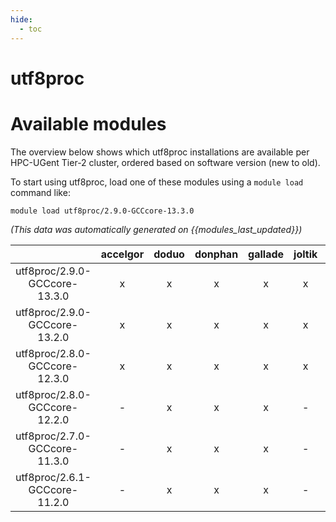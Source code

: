 ```yaml
---
hide:
  - toc
---
```


utf8proc
========

# Available modules


The overview below shows which utf8proc installations are available per HPC-UGent Tier-2 cluster, ordered based on software version (new to old).

To start using utf8proc, load one of these modules using a `module load` command like:

```shell
module load utf8proc/2.9.0-GCCcore-13.3.0
```

*(This data was automatically generated on {{modules_last_updated}})*  

| |accelgor|doduo|donphan|gallade|joltik|shinx|
| :---: | :---: | :---: | :---: | :---: | :---: | :---: |
|utf8proc/2.9.0-GCCcore-13.3.0|x|x|x|x|x|x|
|utf8proc/2.9.0-GCCcore-13.2.0|x|x|x|x|x|x|
|utf8proc/2.8.0-GCCcore-12.3.0|x|x|x|x|x|x|
|utf8proc/2.8.0-GCCcore-12.2.0|-|x|x|x|-|-|
|utf8proc/2.7.0-GCCcore-11.3.0|-|x|x|x|-|-|
|utf8proc/2.6.1-GCCcore-11.2.0|-|x|x|x|-|-|
